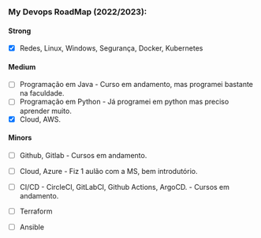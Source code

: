 ### My Devops RoadMap (2022/2023):

#### Strong 

- [x] Redes, Linux, Windows, Segurança, Docker, Kubernetes

#### Medium 

- [ ] Programação em Java - Curso em andamento, mas programei bastante na faculdade.
- [ ] Programação em Python - Já programei em python mas preciso aprender muito. 
- [x] Cloud, AWS.
 
#### Minors

- [ ] Github, Gitlab - Cursos em andamento.
- [ ] Cloud, Azure - Fiz 1 aulão com a MS, bem introdutório.
- [ ] CI/CD - CircleCI,  GitLabCI, Github Actions, ArgoCD. - Cursos em andamento.
- [ ] Terraform
- [ ] Ansible

